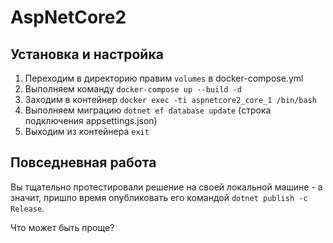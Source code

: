 # AspNetCore2

## Установка и настройка

1. Переходим в директорию правим `volumes` в docker-compose.yml
2. Выполняем команду `docker-compose up --build -d`
3. Заходим в контейнер `docker exec -ti aspnetcore2_core_1 /bin/bash`
4. Выполняем миграцию `dotnet ef database update` (строка подключения appsettings.json)
5. Выходим из контейнера `exit`

## Повседневная работа

Вы тщательно протестировали решение на своей локальной машине - а значит, пришло время опубликовать его командой `dotnet publish -c Release`.

Что может быть проще?
